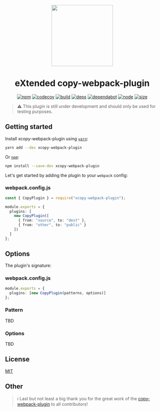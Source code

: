 <div style="-moz-tab-size: 2;tab-size: 2;">
	<div align="center">
		<a href="https://github.com/webpack/webpack">
			<img width="200" height="200"
				src="https://webpack.js.org/assets/icon-square-big.svg">
		</a>
		<h1>eXtended copy-webpack-plugin</h1>

[![npm][npm]][npm-url]
[![codecov][codecov]][codecov-url]
[![build][build]][build-url]
[![deps][deps]][deps-url]
[![dependabot][dependabot]][dependabot-url]
[![node][node]][node-url]
[![size][size]][size-url]

</div>

> ⚠️ This plugin is still under development and should only be used for testing purposes.

## Getting started

Install xcopy-webpack-plugin using [`yarn`](https://yarnpkg.com/en/package/xcopy-webpack-plugin):

```bash
yarn add --dev xcopy-webpack-plugin
```

Or [`npm`](https://www.npmjs.com/package/xcopy-webpack-plugin):

```bash
npm install --save-dev xcopy-webpack-plugin
```

Let's get started by adding the plugin to your `webpack` config:

### webpack.config.js

```ts
const { CopyPlugin } = require("xcopy-webpack-plugin");

module.exports = {
  plugins: [
    new CopyPlugin([
      { from: "source", to: "dest" },
      { from: "other", to: "public" }
    ])
  ]
};
```

## Options

The plugin's signature:

### webpack.config.js

```ts
module.exports = {
  plugins: [new CopyPlugin(patterns, options)]
};
```

### Pattern

TBD

### Options

TBD

## License

[MIT](./LICENSE)

## Other

> ℹ️ Last but not least a big thank you for the great work of the [copy-webpack-plugin][copy-webpack-plugin-url] to all contributors!

</div>

[npm]: https://img.shields.io/npm/v/xcopy-webpack-plugin.svg
[npm-url]: https://npmjs.com/package/xcopy-webpack-plugin
[node]: https://img.shields.io/node/v/xcopy-webpack-plugin.svg
[node-url]: https://nodejs.org
[deps]: https://img.shields.io/david/kpalatzky/xcopy-webpack-plugin
[deps-url]: https://david-dm.org/kpalatzky/xcopy-webpack-plugin
[size]: https://packagephobia.now.sh/badge?p=xcopy-webpack-plugin
[size-url]: https://packagephobia.now.sh/result?p=xcopy-webpack-plugin
[codecov]: https://codecov.io/gh/kpalatzky/xcopy-webpack-plugin/branch/master/graph/badge.svg
[codecov-url]: https://codecov.io/gh/kpalatzky/xcopy-webpack-plugin
[build]: https://github.com/kpalatzky/xcopy-webpack-plugin/workflows/build/badge.svg
[build-url]: https://github.com/kpalatzky/xcopy-webpack-plugin/actions?query=workflow%3Abuild
[dependabot]: https://badgen.net/dependabot/kpalatzky/xcopy-webpack-plugin/?icon=dependabot
[dependabot-url]: https://dependabot.com/
[copy-webpack-plugin-url]: https://github.com/webpack-contrib/copy-webpack-plugin
